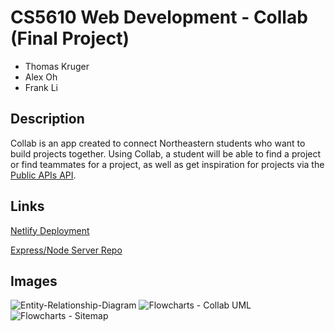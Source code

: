 # CS5610 Web Development - Collab (Final Project)
- Thomas Kruger
- Alex Oh
- Frank Li

## Description
Collab is an app created to connect Northeastern students who want to build projects together. Using Collab, a student will be able to find a project or find teammates for a project, as well as get inspiration for projects via the [Public APIs API](https://github.com/davemachado/public-api).

## Links
[Netlify Deployment](https://neu-colab.netlify.app/)

[Express/Node Server Repo](https://github.com/alex-oh/collab-node)

## Images
![Entity-Relationship-Diagram](https://github.com/alex-oh/collab-react/assets/116234198/f4fd3b6d-aec5-448e-abee-77c9558f3fa6)
![Flowcharts - Collab UML](https://github.com/alex-oh/collab-react/assets/116234198/8507e76d-90e4-480a-8fd5-d742f217330b)
![Flowcharts - Sitemap](https://github.com/alex-oh/collab-react/assets/116234198/1c95707e-f76e-432f-b73c-88929677308e)
